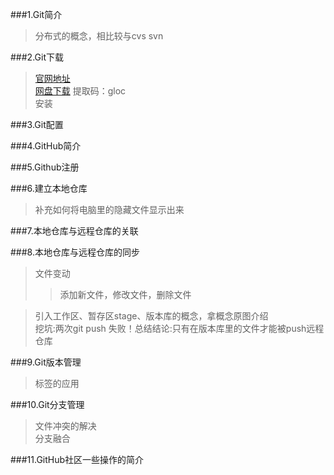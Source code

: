 ###1.Git简介  
>分布式的概念，相比较与cvs svn

###2.Git下载
>[官网地址](https://git-scm.com/downloads)  
>[网盘下载](http://pan.baidu.com/s/1i5n1EMp) 提取码：gloc  
安装

###3.Git配置

###4.GitHub简介

###5.Github注册

###6.建立本地仓库  
>补充如何将电脑里的隐藏文件显示出来

###7.本地仓库与远程仓库的关联

###8.本地仓库与远程仓库的同步  
>文件变动  
>>添加新文件，修改文件，删除文件

>引入工作区、暂存区stage、版本库的概念，拿概念原图介绍  
挖坑:两次git push 失败！总结结论:只有在版本库里的文件才能被push远程仓库

###9.Git版本管理  
>标签的应用

###10.Git分支管理  
>文件冲突的解决  
>分支融合

###11.GitHub社区一些操作的简介

